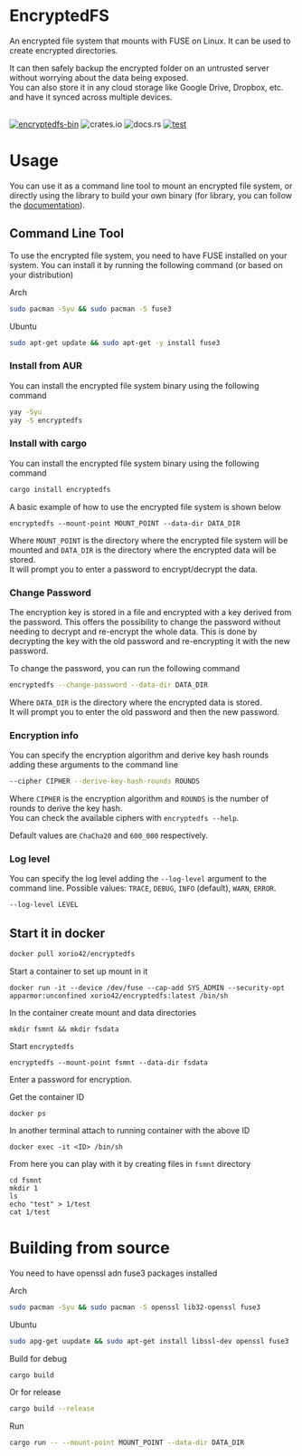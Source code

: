 # EncryptedFS

An encrypted file system that mounts with FUSE on Linux. It can be used to create encrypted directories.

It can then safely backup the encrypted folder on an untrusted server without worrying about the data being exposed.\
You can also store it in any cloud storage like Google Drive, Dropbox, etc. and have it synced across multiple devices.

\
[![encryptedfs-bin](https://img.shields.io/aur/version/encryptedfs-bin?color=1793d1&label=encryptedfs-bin&logo=arch-linux)](https://aur.archlinux.org/packages/encryptedfs-bin/)
![crates.io](https://img.shields.io/crates/v/encryptedfs.svg)
![docs.rs](https://img.shields.io/docsrs/encryptedfs?label=docs.rs)
[![test](https://github.com/radumarias/encryptedfs/actions/workflows/test.yml/badge.svg)](https://github.com/radumarias/encryptedfs/actions/workflows/test.yml)

# Usage

You can use it as a command line tool to mount an encrypted file system, or directly using the library to build your own binary (for library, you can follow the [documentation](https://docs.rs/encryptedfs/latest/encryptedfs/)).

## Command Line Tool

To use the encrypted file system, you need to have FUSE installed on your system. You can install it by running the following command (or based on your distribution)

Arch
```bash
sudo pacman -Syu && sudo pacman -S fuse3
```
Ubuntu
```bash
sudo apt-get update && sudo apt-get -y install fuse3
```

### Install from AUR

You can install the encrypted file system binary using the following command
```bash
yay -Syu
yay -S encryptedfs
```

### Install with cargo

You can install the encrypted file system binary using the following command
```bash
cargo install encryptedfs
```

A basic example of how to use the encrypted file system is shown below

```
encryptedfs --mount-point MOUNT_POINT --data-dir DATA_DIR
```
Where `MOUNT_POINT` is the directory where the encrypted file system will be mounted and `DATA_DIR` is the directory where the encrypted data will be stored.\
It will prompt you to enter a password to encrypt/decrypt the data.

### Change Password

The encryption key is stored in a file and encrypted with a key derived from the password.
This offers the possibility to change the password without needing to decrypt and re-encrypt the whole data.
This is done by decrypting the key with the old password and re-encrypting it with the new password.

To change the password, you can run the following command
```bash
encryptedfs --change-password --data-dir DATA_DIR
```
Where `DATA_DIR` is the directory where the encrypted data is stored.\
It will prompt you to enter the old password and then the new password.

### Encryption info

You can specify the encryption algorithm and derive key hash rounds adding these arguments to the command line

```bash
--cipher CIPHER --derive-key-hash-rounds ROUNDS
```
Where `CIPHER` is the encryption algorithm and `ROUNDS` is the number of rounds to derive the key hash.\
You can check the available ciphers with `encryptedfs --help`.

Default values are `ChaCha20` and `600_000` respectively.

### Log level
You can specify the log level adding the `--log-level` argument to the command line. Possible values: `TRACE`, `DEBUG`, `INFO` (default), `WARN`, `ERROR`.

```bash
--log-level LEVEL
```

## Start it in docker
```bash
docker pull xorio42/encryptedfs
```
Start a container to set up mount in it

`docker run -it --device /dev/fuse --cap-add SYS_ADMIN --security-opt apparmor:unconfined xorio42/encryptedfs:latest /bin/sh`

In the container create mount and data directories

`mkdir fsmnt && mkdir fsdata`

Start `encryptedfs`

`encryptedfs --mount-point fsmnt --data-dir fsdata`

Enter a password for encryption.

Get the container ID

`docker ps`

In another terminal  attach to running container with the above ID

`docker exec -it <ID> /bin/sh`

From here you can play with it by creating files in `fsmnt` directory
```
cd fsmnt
mkdir 1
ls
echo "test" > 1/test
cat 1/test
```

# Building from source
You need to have openssl adn fuse3 packages installed

Arch
```bash
sudo pacman -Syu && sudo pacman -S openssl lib32-openssl fuse3
```

Ubuntu
```bash
sudo apg-get uupdate && sudo apt-get install libssl-dev openssl fuse3
```

Build for debug
```bash
cargo build
```

Or for release
```bash
cargo build --release
```

Run
```bash
cargo run -- --mount-point MOUNT_POINT --data-dir DATA_DIR
```